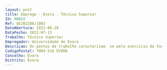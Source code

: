 ```yaml
--- 
layout: post
title: Emprego - Évora - Técnico Superior
Id: 98652
Ref: OE202206/1003
DataAbertura: 2022-06-28
DataFecho: 2022-07-13
Trabalho: Técnico Superior
Empregador: Universidade de Évora
Descricao: Os postos de trabalho caracterizam  se pelo exercício de funções na carreira geral de técnico superior, tal como descrito no anexo a que se refere on.º 2 do artigo 88.º da Lei n.º 35 2004, de 20 de junho bem como das seguintes funções e tarefas a) Promover a interdisciplinaridade, explorando sinergias, convergências e articulações possíveis entre as várias áreas científicas e unidades de investigação b) Promover a criação de sinergias entre as unidades de investigação e os seus pares c) Recolher informação e promover a divulgação na Universidade de Évora sobre resultadosde ID, de projetos de investigação e respetivos programas de financiamento de I&D nacionais einternacionais, com vista à promoção da internacionalização da entidade.
CodigoPostal: 7004-516 ÉVORA
Concelho: Évora
Distrito: Évora
--- 
```

